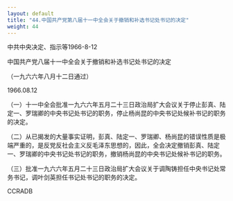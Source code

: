 ```yaml
---
layout: default
title: "44.中国共产党第八届十一中全会关于撤销和补选书记处书记的决定"
weight: 44
---
```


中共中央决定、指示等1966-8-12

中国共产党八届十一中全会关于撤销和补选书记处书记的决定

（一九六六年八月十二日通过）

1966.08.12

（一）十一中全会批准一九六六年五月二十三日政治局扩大会议关于停止彭真、陆定一、罗瑞卿的中央书记处书记的职务，停止杨尚昆的中央书记处候补书记的职务的决定。

（二）从已揭发的大量事实证明，彭真、陆定一、罗瑞卿、杨尚昆的错误性质是极端严重的，是反党反社会主义反毛泽东思想的，因此，全会决定撤销彭真、陆定一、罗瑞卿的中央书记处书记的职务，撤销杨尚昆的中央书记处候补书记的职务。

（三）批准一九六六年五月二十三日政治局扩大会议关于调陶铸担任中央书记处常务书记，调叶剑英担任书记处书记的职务的决定。

CCRADB


